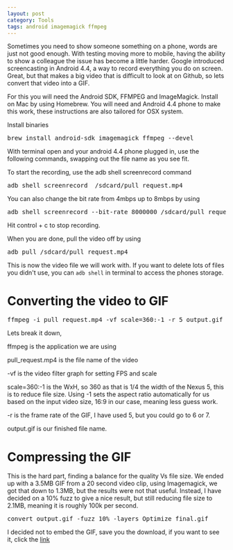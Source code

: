 ```yaml
---
layout: post
category: Tools
tags: android imagemagick ffmpeg
---
```



Sometimes you need to show someone something on a phone, words are just not good enough.  With testing moving more to mobile, having the ability to show a colleague the issue has become a little harder.  Google introduced screencasting in Android 4.4, a way to record everything you do on screen.  Great, but that makes a big video that is difficult to look at on Github, so lets convert that video into a GIF.

For this you will need the Android SDK, FFMPEG and ImageMagick.  Install on Mac by using Homebrew.  You will need and Android 4.4 phone to make this work, these instructions are also tailored for OSX system.

Install binaries
<pre>
brew install android-sdk imagemagick ffmpeg --devel</pre>

With terminal open and your android 4.4 phone plugged in, use the following commands, swapping out the file name as you see fit.  

To start the recording, use the adb shell screenrecord command </pre>

<pre>adb shell screenrecord  /sdcard/pull_request.mp4</pre>

You can also change the bit rate from 4mbps up to 8mbps by using

<pre>adb shell screenrecord --bit-rate 8000000 /sdcard/pull_request.mp4</pre>

Hit control + c to stop recording.

When you are done, pull the video off by using

<pre>adb pull /sdcard/pull_request.mp4</pre>

This is now the video file we will work with.  If you want to delete lots of files you didn't use, you can `adb shell` in terminal to access the phones storage.


# Converting the video to GIF

<pre>ffmpeg -i pull_request.mp4 -vf scale=360:-1 -r 5 output.gif </pre>

Lets break it down,

ffmpeg is the application we are using

pull_request.mp4 is the file name of the video

-vf is the video filter graph for setting FPS and scale

scale=360:-1 is the WxH, so 360 as that is 1/4 the width of the Nexus 5, this is to reduce file size.  Using -1 sets the aspect ratio automatically for us based on the input video size, 16:9 in our case, meaning less guess work.

-r is the frame rate of the GIF, I have used 5, but you could go to 6 or 7.

output.gif is our finished file name.


# Compressing the GIF

This is the hard part, finding a balance for the quality Vs file size.  We ended up with a 3.5MB GIF from a 20 second video clip, using Imagemagick, we got that down to 1.3MB, but the results were not that useful.  Instead, I have decided on a 10% fuzz to give a nice result, but still reducing file size to 2.1MB, meaning it is roughly 100k per second.  

<pre>convert output.gif -fuzz 10% -layers Optimize final.gif</pre>

I decided not to embed the GIF, save you the download, if you want to see it, click the [link](http://imageshack.com/a/img29/3360/0zqt.gif)
